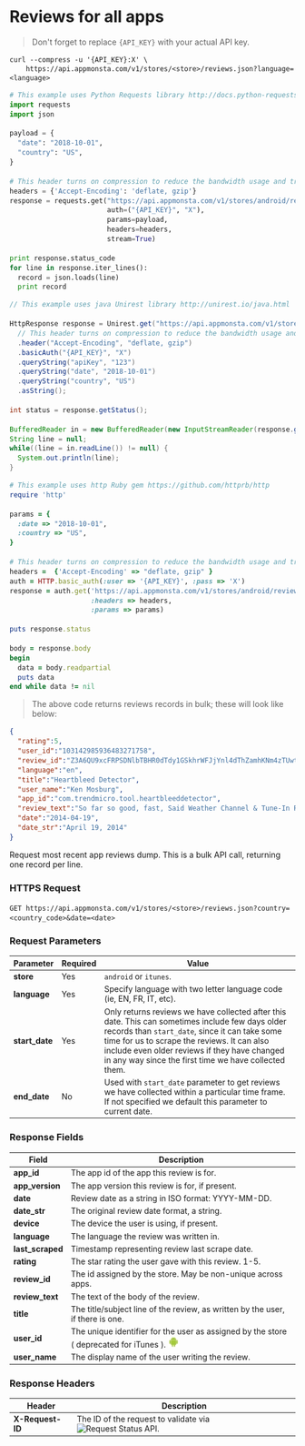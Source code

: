 # Reviews for all apps

> Don't forget to replace `{API_KEY}` with your actual API key.

```shell
curl --compress -u '{API_KEY}:X' \
    https://api.appmonsta.com/v1/stores/<store>/reviews.json?language=<language>
```
```python
# This example uses Python Requests library http://docs.python-requests.org/en/master/
import requests
import json

payload = {
  "date": "2018-10-01",
  "country": "US",
}

# This header turns on compression to reduce the bandwidth usage and transfer time.
headers = {'Accept-Encoding': 'deflate, gzip'}
response = requests.get("https://api.appmonsta.com/v1/stores/android/reviews.json",
                        auth=("{API_KEY}", "X"),
                        params=payload,
                        headers=headers,
                        stream=True)

print response.status_code
for line in response.iter_lines():
  record = json.loads(line)
  print record
```
```java
// This example uses java Unirest library http://unirest.io/java.html

HttpResponse response = Unirest.get("https://api.appmonsta.com/v1/stores/android/reviews.json")
  // This header turns on compression to reduce the bandwidth usage and transfer time.
  .header("Accept-Encoding", "deflate, gzip")
  .basicAuth("{API_KEY}", "X")
  .queryString("apiKey", "123")
  .queryString("date", "2018-10-01")
  .queryString("country", "US")
  .asString();

int status = response.getStatus();

BufferedReader in = new BufferedReader(new InputStreamReader(response.getRawBody()));
String line = null;
while((line = in.readLine()) != null) {
  System.out.println(line);
}
```
```ruby
# This example uses http Ruby gem https://github.com/httprb/http
require 'http'

params = {
  :date => "2018-10-01",
  :country => "US",
}

# This header turns on compression to reduce the bandwidth usage and transfer time.
headers =  {'Accept-Encoding' => "deflate, gzip" }
auth = HTTP.basic_auth(:user => '{API_KEY}', :pass => 'X')
response = auth.get('https://api.appmonsta.com/v1/stores/android/reviews.json',
                    :headers => headers,
                    :params => params)

puts response.status

body = response.body
begin
  data = body.readpartial
  puts data
end while data != nil
```

> The above code returns reviews records in bulk; these will look like below:

```json
{
  "rating":5,
  "user_id":"103142985936483271758",
  "review_id":"Z3A6QU9xcFRPSDNlbTBHR0dTdy1GSkhrWFJjYnl4dThZamhKNm4zTUwtYzBkZW9Ud0owWDBLUDBlRWJZSVFNbUdnbEViNlJRclRCMzZCbXh6eENZUm9hVXc",
  "language":"en",
  "title":"Heartbleed Detector",
  "user_name":"Ken Mosburg",
  "app_id":"com.trendmicro.tool.heartbleeddetector",
  "review_text":"So far so good, fast, Said Weather Channel & Tune-In Radio apps vulnerable.  4 other weather apps not affected?",
  "date":"2014-04-19",
  "date_str":"April 19, 2014"
}
```

Request most recent app reviews dump.
This is a bulk API call, returning one record per line. 

### HTTPS Request

`GET https://api.appmonsta.com/v1/stores/<store>/reviews.json?country=<country_code>&date=<date>`

### Request Parameters

Parameter         | Required | Value
----------------- | -------- | -----------
**store**         | Yes      | `android` or `itunes`.
**language**      | Yes      | Specify language with two letter language code (ie, EN, FR, IT, etc).
**start_date**    | Yes      | Only returns reviews we have collected after this date. This can sometimes include few days older records than `start_date`, since it can take some time for us to scrape the reviews. It can also include even older reviews if they have changed in any way since the first time we have collected them.
**end_date**      | No       | Used with `start_date` parameter to get reviews we have collected within a particular time frame. If not specified we default this parameter to current date.

### Response Fields

Field                    | Description
------------------------ | -----------
**app_id**               | The app id of the app this review is for.
**app_version**          | The app version this review is for, if present.
**date**                 | Review date as a string in ISO format: YYYY-MM-DD.
**date_str**             | The original review date format, a string.
**device**               | The device the user is using, if present.
**language**             | The language the review was written in.
**last_scraped**         | Timestamp representing review last scrape date.
**rating**               | The star rating the user gave with this review. 1-5.
**review_id**            | The id assigned by the store. May be non-unique across apps.
**review_text**          | The text of the body of the review.
**title**                | The title/subject line of the review, as written by the user, if there is one.
**user_id**              | The unique identifier for the user as assigned by the store ( deprecated for iTunes ). ![android_only](../images/android_logo.jpg)
**user_name**            | The display name of the user writing the review.

### Response Headers
Header           | Description
---------------- | -----------
**X-Request-ID** | The ID of the request to validate via ![Request Status API](#get-request-status).

